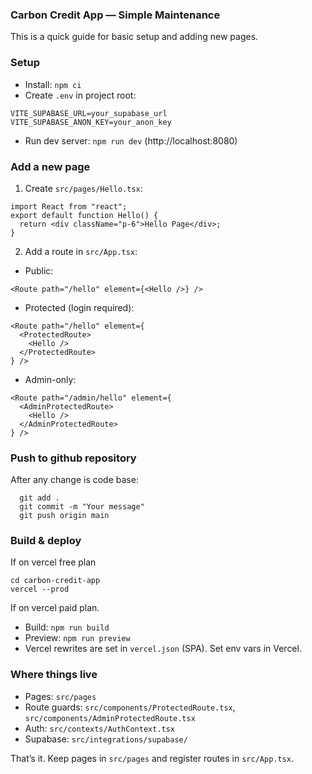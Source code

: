 ### Carbon Credit App — Simple Maintenance

This is a quick guide for basic setup and adding new pages.

### Setup
- Install: `npm ci`
- Create `.env` in project root:
```env
VITE_SUPABASE_URL=your_supabase_url
VITE_SUPABASE_ANON_KEY=your_anon_key
```
- Run dev server: `npm run dev` (http://localhost:8080)

### Add a new page
1) Create `src/pages/Hello.tsx`:
```tsx
import React from "react";
export default function Hello() {
  return <div className="p-6">Hello Page</div>;
}
```
2) Add a route in `src/App.tsx`:
- Public:
```tsx
<Route path="/hello" element={<Hello />} />
```
- Protected (login required):
```tsx
<Route path="/hello" element={
  <ProtectedRoute>
    <Hello />
  </ProtectedRoute>
} />
```
- Admin-only:
```tsx
<Route path="/admin/hello" element={
  <AdminProtectedRoute>
    <Hello />
  </AdminProtectedRoute>
} />
```
### Push to github repository
  After any change is code base:
```
  git add .
  git commit -m "Your message"
  git push origin main
```

### Build & deploy
  If on vercel free plan
  ```
  cd carbon-credit-app
  vercel --prod
  ```

  If on vercel paid plan.
- Build: `npm run build`
- Preview: `npm run preview`
- Vercel rewrites are set in `vercel.json` (SPA). Set env vars in Vercel.

### Where things live
- Pages: `src/pages`
- Route guards: `src/components/ProtectedRoute.tsx`, `src/components/AdminProtectedRoute.tsx`
- Auth: `src/contexts/AuthContext.tsx`
- Supabase: `src/integrations/supabase/`

That’s it. Keep pages in `src/pages` and register routes in `src/App.tsx`.
